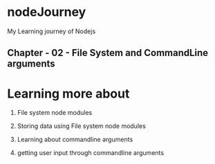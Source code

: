 # nodeJourney
My Learning journey of Nodejs

## Chapter - 02 - File System and CommandLine arguments
# Learning more about  
1. File system node modules
2. Storing data using File system node modules

3. Learning about commandline arguments
4. getting user input through commandline arguments